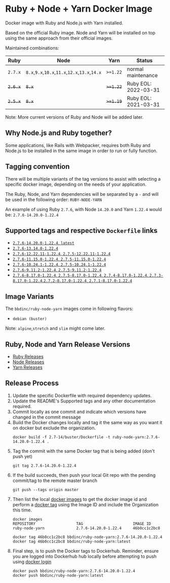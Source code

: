 # Ruby + Node + Yarn Docker Image

Docker image with Ruby and Node.js with Yarn installed.

Based on the official Ruby image. Node and Yarn will be installed on top using the same approach from their official images.

Maintained combinations:

| Ruby          | Node                                              | Yarn          | Status                |
| ------------- | ------------------------------------------------- | ------------- | --------------------- |
| `2.7.x`       | `8.x`,`9.x`,`10.x`,`11.x`,`12.x`,`13.x`,`14.x`    | `>=1.22`      | normal maintenance    |
| ~~`2.6.x`~~   | ~~`8.x`~~                                         | ~~`>=1.22`~~  | Ruby EOL: 2022-03-31  |
| ~~`2.5.x`~~   | ~~`8.x`~~                                         | ~~`>=1.19`~~  | Ruby EOL: 2021-03-31  |

Note: More current versions of Ruby and Node will be added later.

## Why Node.js and Ruby together?

Some applications, like Rails with Webpacker, requires both Ruby and Node.js to be installed in the same image in order to run or fully function.

## Tagging convention

There will be multiple variants of the tag versions to assist with selecting a specific docker image, depending on the needs of your application.

The Ruby, Node, and Yarn dependencies will be separated by a `-` and will be used in the following order: `RUBY-NODE-YARN`

An example of using Ruby `2.7.6`, with Node `14.20.0` and Yarn `1.22.4` would be: `2.7.6-14.20.0-1.22.4`

## Supported tags and respective `Dockerfile` links

- [`2.7.6-14.20.0-1.22.4`, `latest`](https://github.com/BBD-Development/docker-ruby-node-yarn/blob/master/2.7-14/buster/Dockerfile)
- [`2.7.6-13.14.0-1.22.4`](https://github.com/BBD-Development/docker-ruby-node-yarn/blob/master/2.7-13/buster/Dockerfile)
- [`2.7.6-12.22.11-1.22.4`, `2.7.5-12.22.11-1.22.4`](https://github.com/BBD-Development/docker-ruby-node-yarn/blob/master/2.7-12/buster/Dockerfile)
- [`2.7.6-11.15.0-1.22.4`, `2.7.5-11.15.0-1.22.4`](https://github.com/BBD-Development/docker-ruby-node-yarn/blob/master/2.7-11/buster/Dockerfile)
- [`2.7.6-10.24.1-1.22.4`, `2.7.5-10.24.1-1.22.4`](https://github.com/BBD-Development/docker-ruby-node-yarn/blob/master/2.7-10/buster/Dockerfile)
- [`2.7.6-9.11.2-1.22.4`, `2.7.5-9.11.2-1.22.4`](https://github.com/BBD-Development/docker-ruby-node-yarn/blob/master/2.7-9/buster/Dockerfile)
- [`2.7.6-8.17.0-1.22.4`, `2.7.5-8.17.0-1.22.4`, `2.7.4-8.17.0-1.22.4`, `2.7.3-8.17.0-1.22.4`,`2.7.2-8.17.0-1.22.4`, `2.7.1-8.17.0-1.22.4`](https://github.com/BBD-Development/docker-ruby-node-yarn/blob/master/2.7-8/buster/Dockerfile)

## Image Variants

The `bbdinc/ruby-node-yarn` images come in following flavors:

- `debian (buster)`

Note: `alpine`,`stretch` and `slim` might come later.

## Ruby, Node and Yarn Release Versions
- [Ruby Releases](https://www.ruby-lang.org/en/downloads/releases/)
- [Node Releases](https://nodejs.org/en/download/releases/)
- [Yarn Releases](https://github.com/yarnpkg/yarn/releases)

## Release Process

1. Update the specific Dockerfile with required dependency updates.
2. Update the README's Supported tags and any other documentation required.
3. Commit locally as one commit and indicate which versions have changed in the commit message
4. Build the Docker changes locally and tag it the same way as you want it on docker but exclude the organization.
    ```
    docker build -f 2.7-14/buster/Dockerfile -t ruby-node-yarn:2.7.6-14.20.0-1.22.4 .
    ```
5. Tag the commit with the same Docker tag that is being added (don't push yet)
    ```
    git tag 2.7.6-14.20.0-1.22.4
    ```
6. If the build succeeds, then push your local Git repo with the pending commit/tag to the remote master branch
    ```
    git push --tags origin master
    ```
7. Then list the local [docker images](https://docs.docker.com/engine/reference/commandline/images/) to get the docker image id and perform a [docker tag](https://docs.docker.com/engine/reference/commandline/tag/) using the Image ID and include the Organization this time.
    ```
    docker images
    REPOSITORY                  TAG                      IMAGE ID
    ruby-node-yarn              2.7.6-14.20.0-1.22.4     46b0cc1c2bc8

    docker tag 46b0cc1c2bc8 bbdinc/ruby-node-yarn:2.7.6-14.20.0-1.22.4
    docker tag 46b0cc1c2bc8 bbdinc/ruby-node-yarn:latest
    ```
8. Final step, is to push the Docker tags to Dockerhub. Reminder, ensure you are logged into Dockerhub hub locally before attempting to push using [docker login](https://docs.docker.com/engine/reference/commandline/login/)
    ```
    docker push bbdinc/ruby-node-yarn:2.7.6-14.20.0-1.22.4
    docker push bbdinc/ruby-node-yarn:latest
    ```
